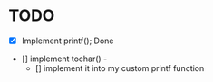 # TODO 
- [x] Implement printf(); Done
- [] implement tochar() - 
    - [] implement it into my custom printf function

